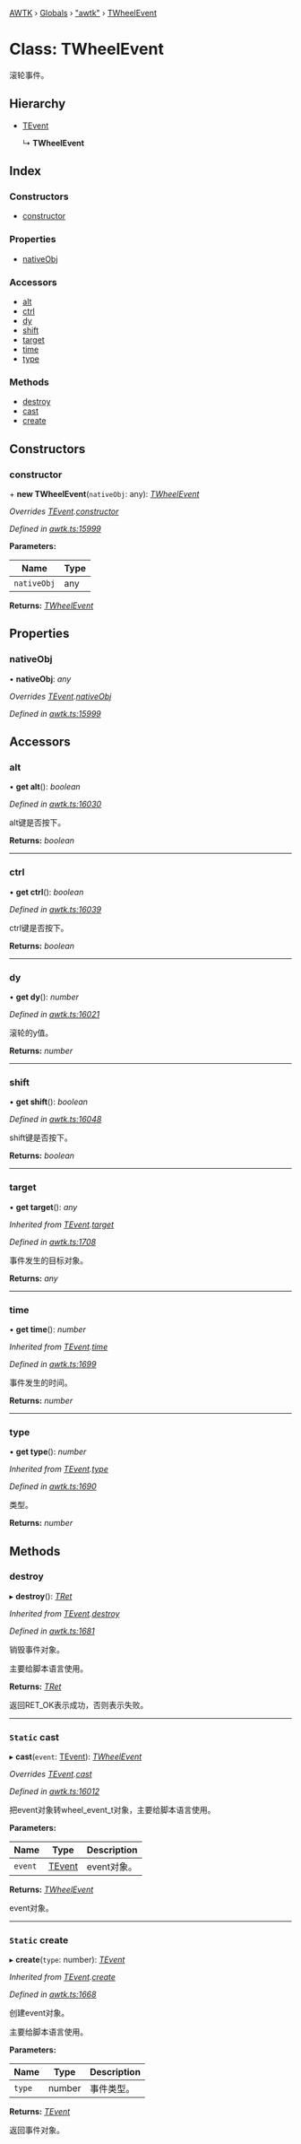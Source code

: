 [AWTK](../README.md) › [Globals](../globals.md) › ["awtk"](../modules/_awtk_.md) › [TWheelEvent](_awtk_.twheelevent.md)

# Class: TWheelEvent

滚轮事件。

## Hierarchy

* [TEvent](_awtk_.tevent.md)

  ↳ **TWheelEvent**

## Index

### Constructors

* [constructor](_awtk_.twheelevent.md#constructor)

### Properties

* [nativeObj](_awtk_.twheelevent.md#nativeobj)

### Accessors

* [alt](_awtk_.twheelevent.md#alt)
* [ctrl](_awtk_.twheelevent.md#ctrl)
* [dy](_awtk_.twheelevent.md#dy)
* [shift](_awtk_.twheelevent.md#shift)
* [target](_awtk_.twheelevent.md#target)
* [time](_awtk_.twheelevent.md#time)
* [type](_awtk_.twheelevent.md#type)

### Methods

* [destroy](_awtk_.twheelevent.md#destroy)
* [cast](_awtk_.twheelevent.md#static-cast)
* [create](_awtk_.twheelevent.md#static-create)

## Constructors

###  constructor

\+ **new TWheelEvent**(`nativeObj`: any): *[TWheelEvent](_awtk_.twheelevent.md)*

*Overrides [TEvent](_awtk_.tevent.md).[constructor](_awtk_.tevent.md#constructor)*

*Defined in [awtk.ts:15999](https://github.com/zlgopen/awtk-binding/blob/066f953/tools/code_gen/js/output/awtk.ts#L15999)*

**Parameters:**

Name | Type |
------ | ------ |
`nativeObj` | any |

**Returns:** *[TWheelEvent](_awtk_.twheelevent.md)*

## Properties

###  nativeObj

• **nativeObj**: *any*

*Overrides [TEvent](_awtk_.tevent.md).[nativeObj](_awtk_.tevent.md#nativeobj)*

*Defined in [awtk.ts:15999](https://github.com/zlgopen/awtk-binding/blob/066f953/tools/code_gen/js/output/awtk.ts#L15999)*

## Accessors

###  alt

• **get alt**(): *boolean*

*Defined in [awtk.ts:16030](https://github.com/zlgopen/awtk-binding/blob/066f953/tools/code_gen/js/output/awtk.ts#L16030)*

alt键是否按下。

**Returns:** *boolean*

___

###  ctrl

• **get ctrl**(): *boolean*

*Defined in [awtk.ts:16039](https://github.com/zlgopen/awtk-binding/blob/066f953/tools/code_gen/js/output/awtk.ts#L16039)*

ctrl键是否按下。

**Returns:** *boolean*

___

###  dy

• **get dy**(): *number*

*Defined in [awtk.ts:16021](https://github.com/zlgopen/awtk-binding/blob/066f953/tools/code_gen/js/output/awtk.ts#L16021)*

滚轮的y值。

**Returns:** *number*

___

###  shift

• **get shift**(): *boolean*

*Defined in [awtk.ts:16048](https://github.com/zlgopen/awtk-binding/blob/066f953/tools/code_gen/js/output/awtk.ts#L16048)*

shift键是否按下。

**Returns:** *boolean*

___

###  target

• **get target**(): *any*

*Inherited from [TEvent](_awtk_.tevent.md).[target](_awtk_.tevent.md#target)*

*Defined in [awtk.ts:1708](https://github.com/zlgopen/awtk-binding/blob/066f953/tools/code_gen/js/output/awtk.ts#L1708)*

事件发生的目标对象。

**Returns:** *any*

___

###  time

• **get time**(): *number*

*Inherited from [TEvent](_awtk_.tevent.md).[time](_awtk_.tevent.md#time)*

*Defined in [awtk.ts:1699](https://github.com/zlgopen/awtk-binding/blob/066f953/tools/code_gen/js/output/awtk.ts#L1699)*

事件发生的时间。

**Returns:** *number*

___

###  type

• **get type**(): *number*

*Inherited from [TEvent](_awtk_.tevent.md).[type](_awtk_.tevent.md#type)*

*Defined in [awtk.ts:1690](https://github.com/zlgopen/awtk-binding/blob/066f953/tools/code_gen/js/output/awtk.ts#L1690)*

类型。

**Returns:** *number*

## Methods

###  destroy

▸ **destroy**(): *[TRet](../enums/_awtk_.tret.md)*

*Inherited from [TEvent](_awtk_.tevent.md).[destroy](_awtk_.tevent.md#destroy)*

*Defined in [awtk.ts:1681](https://github.com/zlgopen/awtk-binding/blob/066f953/tools/code_gen/js/output/awtk.ts#L1681)*

销毁事件对象。

主要给脚本语言使用。

**Returns:** *[TRet](../enums/_awtk_.tret.md)*

返回RET_OK表示成功，否则表示失败。

___

### `Static` cast

▸ **cast**(`event`: [TEvent](_awtk_.tevent.md)): *[TWheelEvent](_awtk_.twheelevent.md)*

*Overrides [TEvent](_awtk_.tevent.md).[cast](_awtk_.tevent.md#static-cast)*

*Defined in [awtk.ts:16012](https://github.com/zlgopen/awtk-binding/blob/066f953/tools/code_gen/js/output/awtk.ts#L16012)*

把event对象转wheel_event_t对象，主要给脚本语言使用。

**Parameters:**

Name | Type | Description |
------ | ------ | ------ |
`event` | [TEvent](_awtk_.tevent.md) | event对象。  |

**Returns:** *[TWheelEvent](_awtk_.twheelevent.md)*

event对象。

___

### `Static` create

▸ **create**(`type`: number): *[TEvent](_awtk_.tevent.md)*

*Inherited from [TEvent](_awtk_.tevent.md).[create](_awtk_.tevent.md#static-create)*

*Defined in [awtk.ts:1668](https://github.com/zlgopen/awtk-binding/blob/066f953/tools/code_gen/js/output/awtk.ts#L1668)*

创建event对象。

主要给脚本语言使用。

**Parameters:**

Name | Type | Description |
------ | ------ | ------ |
`type` | number | 事件类型。  |

**Returns:** *[TEvent](_awtk_.tevent.md)*

返回事件对象。
